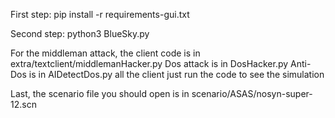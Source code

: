 First step:
pip install -r requirements-gui.txt

Second step:
python3 BlueSky.py

For the middleman attack, the client code is in extra/textclient/middlemanHacker.py
Dos attack is in DosHacker.py
Anti-Dos is in AIDetectDos.py
all the client just run the code to see the simulation

Last, the scenario file you should open is in scenario/ASAS/nosyn-super-12.scn 
